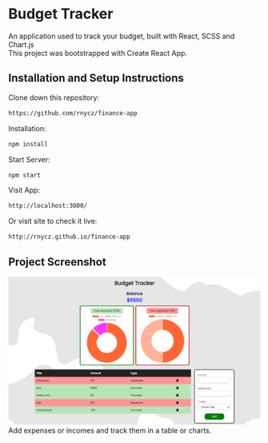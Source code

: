 
# Budget Tracker
An application used to track your budget, built with React, SCSS and Chart.js <br />This project was bootstrapped with Create React App.
## Installation and Setup Instructions
Clone down this repository:
```bash
https://github.com/rnycz/finance-app
```
Installation:
```bash
npm install
```
Start Server:
```bash
npm start
```
Visit App:
```bash
http://localhost:3000/
```
Or visit site to check it live:
```bash
http://rnycz.github.io/finance-app
```

## Project Screenshot
![](./public/app-screen.PNG) <br />
Add expenses or incomes and track them in a table or charts.